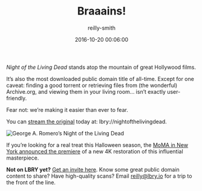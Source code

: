 ﻿---
author: reilly-smith
title: 'Braaains!'
date: '2016-10-20 00:06:00'
cover: 'notld-banner.png'
---
*Night of the Living Dead* stands atop the mountain of great Hollywood films.

It’s also the most downloaded public domain title of all-time. Except for one caveat: finding a good torrent or retrieving files from (the wonderful) Archive.org, and viewing them in your living room... isn’t exactly user-friendly.

Fear not: we’re making it easier than ever to fear.

You can [stream the original](lbry://nightofthelivingdead) today at: lbry://nightofthelivingdead.

![George A. Romero’s Night of the Living Dead](/img/news/notld-inline.jpg)

If you’re looking for a real treat this Halloween season, the [MoMA in New York announced the premiere](http://www.ew.com/article/2016/10/19/night-living-dead-4k-restoration-world-premiere-moma) of a new 4K restoration of this influential masterpiece.

**Not on LBRY yet?** [Get an invite here](https://lbry.io/get). Know some great public domain content to share? Have high-quality scans? Email reilly@lbry.io for a trip to the front of the line.
